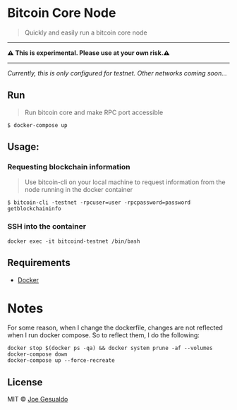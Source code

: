 # Bitcoin Core Node 
> Quickly and easily run a bitcoin core node

---

**⚠️ This is experimental. Please use at your own risk.⚠️**

---

*Currently, this is only configured for testnet. Other networks coming soon...*


## Run
> Run bitcoin core and make RPC port accessible 
```
$ docker-compose up
```

## Usage:
### Requesting blockchain information
> Use bitcoin-cli on your local machine to request information from the node running in the docker container
```
$ bitcoin-cli -testnet -rpcuser=user -rpcpassword=password getblockchaininfo
```
### SSH into the container
```
docker exec -it bitcoind-testnet /bin/bash
```

## Requirements 
- [Docker](https://docs.docker.com/get-docker/)

# Notes
For some reason, when I change the dockerfile, changes are not reflected when I run docker compose. So to reflect them, I do the following:
```
docker stop $(docker ps -qa) && docker system prune -af --volumes
docker-compose down
docker-compose up --force-recreate
```
## License
MIT © [Joe Gesualdo]()
 
